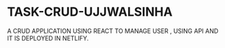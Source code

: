 # TASK-CRUD-UJJWALSINHA
A CRUD APPLICATION USING REACT TO MANAGE USER  , USING API AND IT IS DEPLOYED IN NETLIFY.
